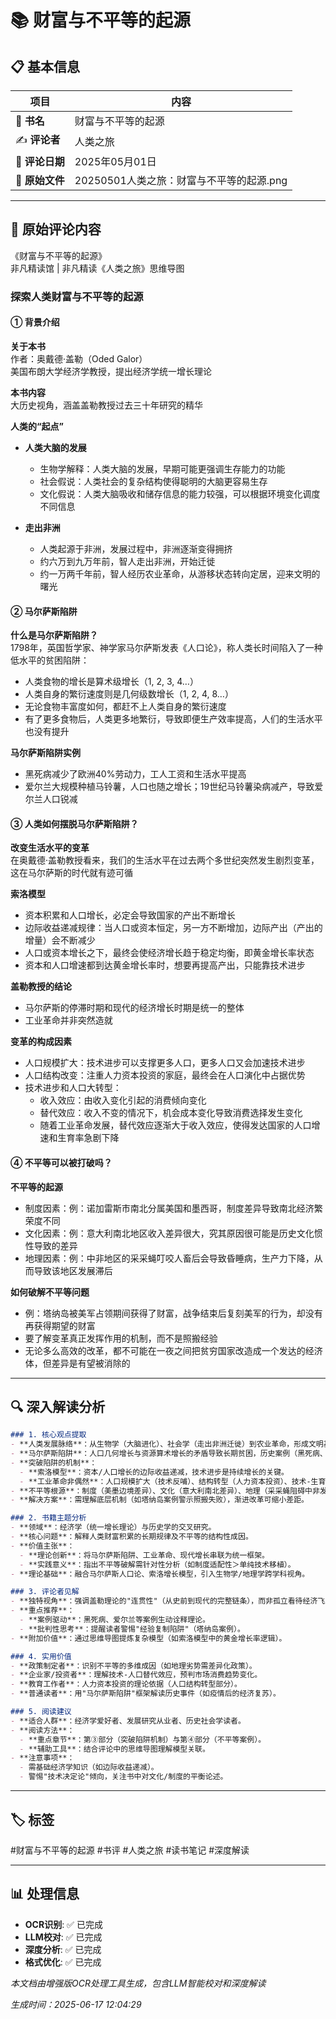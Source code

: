 # 📚 财富与不平等的起源

## 📋 基本信息

| 项目 | 内容 |
|------|------|
| 📖 **书名** | 财富与不平等的起源 |
| ✍️ **评论者** | 人类之旅 |
| 📅 **评论日期** | 2025年05月01日 |
| 📄 **原始文件** | 20250501人类之旅：财富与不平等的起源.png |

---

## 📝 原始评论内容

《财富与不平等的起源》  
非凡精读馆 | 非凡精读《人类之旅》思维导图  

### 探索人类财富与不平等的起源  

#### ① 背景介绍  
**关于本书**  
作者：奥戴德·盖勒（Oded Galor）  
美国布朗大学经济学教授，提出经济学统一增长理论  

**本书内容**  
大历史视角，涵盖盖勒教授过去三十年研究的精华  

**人类的“起点”**  
- **人类大脑的发展**  
  - 生物学解释：人类大脑的发展，早期可能更强调生存能力的功能  
  - 社会假说：人类社会的复杂结构使得聪明的大脑更容易生存  
  - 文化假说：人类大脑吸收和储存信息的能力较强，可以根据环境变化调度不同信息  

- **走出非洲**  
  - 人类起源于非洲，发展过程中，非洲逐渐变得拥挤  
  - 约六万到九万年前，智人走出非洲，开始迁徙  
  - 约一万两千年前，智人经历农业革命，从游移状态转向定居，迎来文明的曙光  

#### ② 马尔萨斯陷阱  
**什么是马尔萨斯陷阱？**  
1798年，英国哲学家、神学家马尔萨斯发表《人口论》，称人类长时间陷入了一种低水平的贫困陷阱：  
- 人类食物的增长是算术级增长（1, 2, 3, 4…）  
- 人类自身的繁衍速度则是几何级数增长（1, 2, 4, 8…）  
- 无论食物丰富度如何，都赶不上人类自身的繁衍速度  
- 有了更多食物后，人类更多地繁衍，导致即便生产效率提高，人们的生活水平也没有提升  

**马尔萨斯陷阱实例**  
- 黑死病减少了欧洲40%劳动力，工人工资和生活水平提高  
- 爱尔兰大规模种植马铃薯，人口也随之增长；19世纪马铃薯染病减产，导致爱尔兰人口锐减  

#### ③ 人类如何摆脱马尔萨斯陷阱？  
**改变生活水平的变革**  
在奥戴德·盖勒教授看来，我们的生活水平在过去两个多世纪突然发生剧烈变革，这在马尔萨斯的时代就有迹可循  

**索洛模型**  
- 资本积累和人口增长，必定会导致国家的产出不断增长  
- 边际收益递减规律：当人口或资本恒定，另一方不断增加，边际产出（产出的增量）会不断减少  
- 人口或资本增长之下，最终会使经济增长趋于稳定均衡，即黄金增长率状态  
- 资本和人口增速都到达黄金增长率时，想要再提高产出，只能靠技术进步  

**盖勒教授的结论**  
- 马尔萨斯的停滞时期和现代的经济增长时期是统一的整体  
- 工业革命并非突然造就  

**变革的构成因素**  
- 人口规模扩大：技术进步可以支撑更多人口，更多人口又会加速技术进步  
- 人口结构改变：注重人力资本投资的家庭，最终会在人口演化中占据优势  
- 技术进步和人口大转型：  
  - 收入效应：由收入变化引起的消费倾向变化  
  - 替代效应：收入不变的情况下，机会成本变化导致消费选择发生变化  
  - 随着工业革命发展，替代效应逐渐大于收入效应，使得发达国家的人口增速和生育率急剧下降  

#### ④ 不平等可以被打破吗？  
**不平等的起源**  
- 制度因素：例：诺加雷斯市南北分属美国和墨西哥，制度差异导致南北经济繁荣度不同  
- 文化因素：例：意大利南北地区收入差异很大，究其原因很可能是历史文化惯性导致的差异  
- 地理因素：例：中非地区的采采蝇叮咬人畜后会导致昏睡病，生产力下降，从而导致该地区发展滞后  

**如何破解不平等问题**  
- 例：塔纳岛被美军占领期间获得了财富，战争结束后复刻美军的行为，却没有再获得期望的财富  
- 要了解变革真正发挥作用的机制，而不是照搬经验  
- 无论多么高效的改革，都不可能在一夜之间把贫穷国家改造成一个发达的经济体，但差异是有望被消除的

---

## 🔍 深入解读分析

```markdown
### 1. 核心观点提取
- **人类发展脉络**：从生物学（大脑进化）、社会学（走出非洲迁徙）到农业革命，形成文明基础。
- **马尔萨斯陷阱**：人口几何增长与资源算术增长的矛盾导致长期贫困，历史案例（黑死病、爱尔兰饥荒）佐证其周期性。
- **突破陷阱的机制**：
  - **索洛模型**：资本/人口增长的边际收益递减，技术进步是持续增长的关键。
  - **工业革命非偶然**：人口规模扩大（技术反哺）、结构转型（人力资本投资）、技术-生育率替代效应共同作用。
- **不平等根源**：制度（美墨边境差异）、文化（意大利南北差异）、地理（采采蝇阻碍中非发展）三重因素。
- **解决方案**：需理解底层机制（如塔纳岛案例警示照搬失败），渐进改革可缩小差距。

### 2. 书籍主题分析
- **领域**：经济学（统一增长理论）与历史学的交叉研究。
- **核心问题**：解释人类财富积累的长期规律及不平等的结构性成因。
- **价值主张**：
  - **理论创新**：将马尔萨斯陷阱、工业革命、现代增长串联为统一框架。
  - **实践意义**：指出不平等破解需针对性分析（如制度适配性＞单纯技术移植）。
- **理论基础**：融合马尔萨斯人口论、索洛增长模型，引入生物学/地理学跨学科视角。

### 3. 评论者见解
- **独特视角**：强调盖勒理论的"连贯性"（从史前到现代的完整链条），而非孤立看待经济飞跃。
- **重点推荐**：
  - **案例驱动**：黑死病、爱尔兰等案例生动诠释理论。
  - **批判性思考**：提醒读者警惕"经验复制陷阱"（塔纳岛案例）。
- **附加价值**：通过思维导图提炼复杂模型（如索洛模型中的黄金增长率逻辑）。

### 4. 实用价值
- **政策制定者**：识别不平等的多维成因（如地理劣势需差异化政策）。
- **企业家/投资者**：理解技术-人口替代效应，预判市场消费趋势变化。
- **教育工作者**：人力资本投资的理论依据（人口结构转型部分）。
- **普通读者**：用"马尔萨斯陷阱"框架解读历史事件（如疫情后的经济复苏）。

### 5. 阅读建议
- **适合人群**：经济学爱好者、发展研究从业者、历史社会学读者。
- **阅读方法**：
  - **重点章节**：第③部分（突破陷阱机制）与第④部分（不平等案例）。
  - **辅助工具**：结合评论中的思维导图理解模型关联。
- **注意事项**：
  - 需基础经济学知识（如边际收益递减）。
  - 警惕"技术决定论"倾向，关注书中对文化/制度的平衡论述。
```

---

## 🏷️ 标签

#财富与不平等的起源 #书评 #人类之旅 #读书笔记 #深度解读

---

## 📊 处理信息

- **OCR识别**: ✅ 已完成
- **LLM校对**: ✅ 已完成  
- **深度分析**: ✅ 已完成
- **格式优化**: ✅ 已完成

*本文档由增强版OCR处理工具生成，包含LLM智能校对和深度解读*

*生成时间：2025-06-17 12:04:29*
